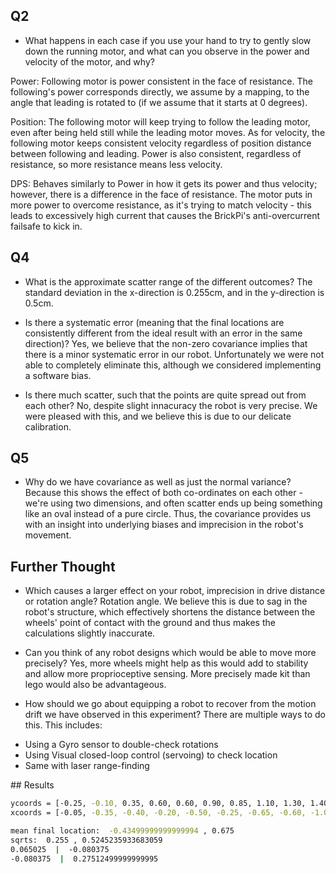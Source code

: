 ## Q2
* What happens in each case if you use your hand to try to gently slow down the running motor, and what can you observe in the power and velocity of the motor, and why?  

Power: Following motor is power consistent in the face of resistance. The following's power corresponds directly, we assume by a mapping, to the angle that leading is rotated to (if we assume that it starts at 0 degrees).

Position: The following motor will keep trying to follow the leading motor, even after being held still while the leading motor moves. As for velocity, the following motor keeps consistent velocity regardless of position distance between following and leading. Power is also consistent, regardless of resistance, so more resistance means less velocity.  

DPS: Behaves similarly to Power in how it gets its power and thus velocity; however, there is a difference in the face of resistance. The motor puts in more power to overcome resistance, as it's trying to match velocity - this leads to excessively high current that causes the BrickPi's anti-overcurrent failsafe to kick in.

## Q4
* What is the approximate scatter range of the different outcomes? 
The standard deviation in the x-direction is 0.255cm, and in the y-direction is 0.5cm. 

* Is there a systematic error (meaning that the final locations are consistently different from the ideal result with an error in the same direction)? 
Yes, we believe that the non-zero covariance implies that there is a minor systematic error in our robot. Unfortunately we were not able to completely eliminate this, although we considered implementing a software bias.

* Is there much scatter, such that the points are quite spread out from each other?
No, despite slight innacuracy the robot is very precise. We were pleased with this, and we believe this is due to our delicate calibration.

## Q5
* Why do we have covariance as well as just the normal variance?
Because this shows the effect of both co-ordinates on each other - we're using two dimensions, and often scatter ends up being something like an oval instead of a pure circle. Thus, the covariance provides us with an insight into underlying biases and imprecision in the robot's movement.

## Further Thought
* Which causes a larger effect on your robot, imprecision in drive distance or rotation angle?
Rotation angle. We believe this is due to sag in the robot's structure, which effectively shortens the distance between the wheels' point of contact with the ground and thus makes the calculations slightly inaccurate. 

* Can you think of any robot designs which would be able to move more precisely?
Yes, more wheels might help as this would add to stability and allow more proprioceptive sensing. More precisely made kit than lego would also be advantageous.

* How should we go about equipping a robot to recover from the motion drift we have observed in this experiment?
There are multiple ways to do this. This includes: 
- Using a Gyro sensor to double-check rotations
- Using Visual closed-loop control (servoing) to check location
- Same with laser range-finding

## Results

```bash
ycoords = [-0.25, -0.10, 0.35, 0.60, 0.60, 0.90, 0.85, 1.10, 1.30, 1.40] 
xcoords = [-0.05, -0.35, -0.40, -0.20, -0.50, -0.25, -0.65, -0.60, -1.00, -0.35]

mean final location:  -0.43499999999999994 , 0.675
sqrts:  0.255 , 0.5245235933683059
0.065025  |  -0.080375
-0.080375  |  0.27512499999999995
```
